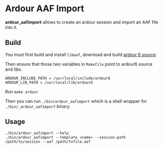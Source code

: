# Ardour AAF Import

**ardour_aafimport** allows to create an ardour session and import an AAF file into it.

## Build

You must first build and install `libaaf`, download and build [ardour 6 source](https://github.com/Ardour/ardour).

Then ensure that those two variables in `Makefile` point to ardour6 source and libs.

```
ARDOUR_INCLUDE_PATH = /usr/local/include/ardour6
ARDOUR_LIB_PATH = /usr/local/lib/ardour6
```

Run `make ardour`

Then you can run `./bin/ardour_aafimport` which is a shell wrapper for `./bin/_ardour_aafimport` binary.

## Usage

```
./bin/ardour_aafimport --help
./bin/ardour_aafimport --template <name> --session-path /path/to/session --aaf /path/tofile.aaf
```
